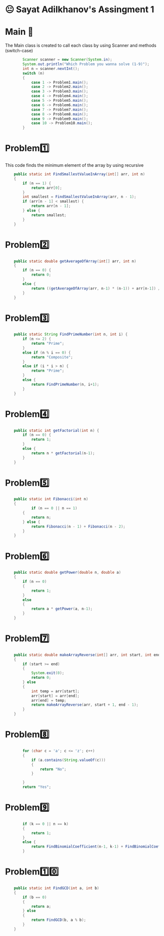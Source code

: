 # :neutral_face: Sayat Adilkhanov's Assingment 1

# Main 🚀

The Main class is created to call each class by using Scanner and methods (switch-case)

```java
        Scanner scanner = new Scanner(System.in);
        System.out.println("Which Problem you wanna solve (1-9)");
        int n = scanner.nextInt();
        switch (n)
        {
            case 1 -> Problem1.main();
            case 2 -> Problem2.main();
            case 3 -> Problem3.main();
            case 4 -> Problem4.main();
            case 5 -> Problem5.main();
            case 6 -> Problem6.main();
            case 7 -> Problem7.main();
            case 8 -> Problem8.main();
            case 9 -> Problem9.main();
            case 10 -> Problem10.main();
        }
```       

# Problem:one:

This code finds the minimum element of the array by using recursive

```java
    public static int FindSmallestValueInArray(int[] arr, int n) 
    {
        if (n == 1) {
            return arr[0];
        }
        int smallest = FindSmallestValueInArray(arr, n - 1);
        if (arr[n - 1] < smallest) {
            return arr[n - 1];
        } else {
            return smallest;
        }
    }
```
# Problem:two:




```java
    public static double getAverageOfArray(int[] arr, int n)
    {
        if (n == 0) {
            return 0;
        }
        else {
            return ((getAverageOfArray(arr, n-1) * (n-1)) + arr[n-1]) / n;
        }
    }
```            
# Problem:three:



```java
    public static String FindPrimeNumber(int n, int i) {
        if (n <= 2) { 
            return "Prime";
        }
        else if (n % i == 0) { 
            return "Composite";
        }
        else if (i * i > n) { 
            return "Prime";
        }
        else { 
            return FindPrimeNumber(n, i+1);
        }
    }
``` 
# Problem:four:


```java
    public static int getFactorial(int n) {
        if (n == 0) { 
            return 1;
        }
        else {
            return n * getFactorial(n-1);
        }
    }
``` 
# Problem:five:


```java
    public static int Fibonacci(int n)
    {
            if (n == 0 || n == 1)
        {
            return n;
        } else {
            return Fibonacci(n - 1) + Fibonacci(n - 2);
        }
    }
``` 
# Problem:six:


```java
    public static double getPower(double n, double a)
    {
        if (n == 0)
        {
            return 1;
        }
        else
        {
            return a * getPower(a, n-1);
        }
    }
``` 
# Problem:seven:


```java
    public static double makeArrayReverse(int[] arr, int start, int end)
    {
        if (start >= end)
        {
            System.exit(0);
            return 0;
        } else
        {
            int temp = arr[start];
            arr[start] = arr[end];
            arr[end] = temp; 
            return makeArrayReverse(arr, start + 1, end - 1); 
        }
    }
``` 
# Problem:eight:


```java
        for (char c = 'a'; c <= 'z'; c++) 
        {
            if (a.contains(String.valueOf(c)))
            {
                return "No";
            }

        }
        return "Yes";
``` 
# Problem:nine:


```java
        if (k == 0 || n == k)
        {
            return 1;
        }
        else {
            return FindBinomialCoefficient(n-1, k-1) + FindBinomialCoefficient(n-1, k);
        }
``` 
# Problem:one::zero:


```java
    public static int FindGCD(int a, int b)
    {
        if (b == 0)
        {
            return a;
        } else
        {
            return FindGCD(b, a % b);
        }
    }
``` 

